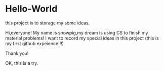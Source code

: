 # Hello-World
this project is to storage my some ideas.

Hi,everyone!
My name is snowpig,my dream is using CS to finish my material problems!
I want to record my special ideas in this project
(this is my first github expeience!!!)

Thank you!

OK, this is a try.
